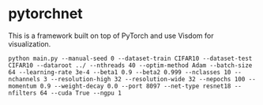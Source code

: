 # pytorchnet

This is a framework built on top of PyTorch and use Visdom for visualization.


```{r, engine='bash', sample run}
python main.py --manual-seed 0 --dataset-train CIFAR10 --dataset-test CIFAR10 --dataroot ../ --nthreads 40 --optim-method Adam --batch-size 64 --learning-rate 3e-4 --beta1 0.9 --beta2 0.999 --nclasses 10 --nchannels 3 --resolution-high 32 --resolution-wide 32 --nepochs 100 --momentum 0.9 --weight-decay 0.0 --port 8097 --net-type resnet18 --nfilters 64 --cuda True --ngpu 1
```
